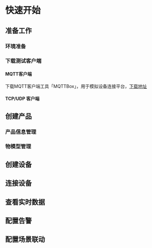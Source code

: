# 快速开始

## 准备工作


### 环境准备



### 下载测试客户端

#### MQTT客户端

下载MQTT客户端工具「MQTTBox」，用于模拟设备连接平台，[下载地址](https://www.aliyundrive.com/s/PBkXRPfremg)


#### TCP/UDP 客户端




## 创建产品

### 产品信息管理


### 物模型管理


## 创建设备


## 连接设备


## 查看实时数据


## 配置告警


## 配置场景联动


